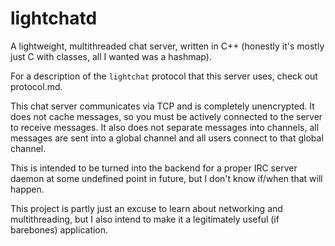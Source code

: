# lightchatd

A lightweight, multithreaded chat server, written in C++ (honestly it's mostly just C with classes, all I wanted was a hashmap).

For a description of the `lightchat` protocol that this server uses, check out protocol.md.

This chat server communicates via TCP and is completely unencrypted. It does not cache messages, so you must be actively connected to the server to receive messages. It also does not separate messages into channels, all messages are sent into a global channel and all users connect to that global channel.

This is intended to be turned into the backend for a proper IRC server daemon at some undefined point in future, but I don't know if/when that will happen.

This project is partly just an excuse to learn about networking and multithreading, but I also intend to make it a legitimately useful (if barebones) application.
